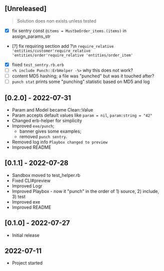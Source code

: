 ## [Unreleased]

> Solution does non exists unless tested

- [x] fix sentry const `@items = MustbeOrder_items.(items)` in assign_params_str
- [?] fix requiring section add ?\n `require_relative 'entities/customer'require_relative 'entities/order'require_relative 'entities/order_item'`
- [x] fixed `test_sentry.rb.erb`
- [ ] `<% include Punch::ErbHelper -%>` why this does not work?
- [ ] content MD5 hashing; a file was "punched" but was it touched after?
- [ ] `punch stat` prints some "punching" statistic based on MD5 and log

## [0.2.0] - 2022-07-31

- Param and Model became Clean::Value
- Param accepts default values like `param = nil`, `param:string = "42"`
- Changed erb-helper for simplicity
- Improved `exe/punch`;
  - banner gives some examples;
  - removed `punch sentry`.
- Removed log info `Playbox changed to preview`
- Improved README

## [0.1.1] - 2022-07-28

- Sandbox moved to test_helper.rb
- Fixed CLI#preview
- Improved Logr
- Improved Playbox - now it "punch" in the order of 1) source, 2) include, 3) test
- Improved exe
- Improved README

## [0.1.0] - 2022-07-27

- Initial release

## 2022-07-11

- Project started

